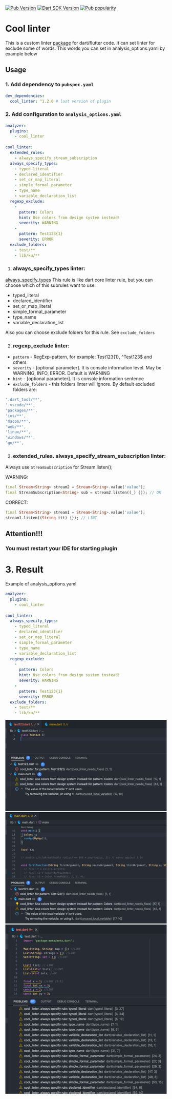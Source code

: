[![Pub Version](https://badgen.net/pub/v/cool_linter)](https://pub.dev/packages/cool_linter/)
[![Dart SDK Version](https://badgen.net/pub/sdk-version/cool_linter)](https://pub.dev/packages/cool_linter/)
[![Pub popularity](https://badgen.net/pub/popularity/cool_linter)](https://pub.dev/packages/cool_linter/score)

# Cool linter

  This is a custom linter [package](https://pub.dev/packages/cool_linter) for dart/flutter code. It can set linter for exclude some of words. This words you can set
  in analysis_options.yaml by example below

## Usage

### 1. Add dependency to `pubspec.yaml`

```yaml
dev_dependencies:
  cool_linter: ^1.2.0 # last version of plugin
```

###  2. Add configuration to `analysis_options.yaml`

```yaml
analyzer:
  plugins:
    - cool_linter

cool_linter:
  extended_rules:
    - always_specify_stream_subscription
  always_specify_types:
    - typed_literal
    - declared_identifier
    - set_or_map_literal
    - simple_formal_parameter
    - type_name
    - variable_declaration_list
  regexp_exclude:
    -
      pattern: Colors
      hint: Use colors from design system instead!
      severity: WARNING
    -
      pattern: Test123{1}
      severity: ERROR
  exclude_folders:
    - test/**
    - lib/ku/**
```
1. ### always_specify_types linter:
  [always_specify_types](https://dart-lang.github.io/linter/lints/always_specify_types.html)
  This rule is like dart core linter rule, but you can choose which of this subrules want to use:
  * typed_literal
  * declared_identifier
  * set_or_map_literal
  * simple_formal_parameter
  * type_name
  * variable_declaration_list

  Also you can choose exclude folders for this rule. See `exclude_folders`

2. ### regexp_exclude linter:
  * `pattern` - RegExp-pattern, for example: Test123{1}, ^Test123$ and others
  * `severity` - [optional parameter]. It is console information level. May be WARNING, INFO, ERROR. Default is WARNING
  * `hint` - [optional parameter]. It is console information sentence
  * `exclude_folders` - this folders linter will ignore. By default excluded folders are:

  ```dart
  '.dart_tool/**',
  '.vscode/**',
  'packages/**',
  'ios/**',
  'macos/**',
  'web/**',
  'linux/**',
  'windows/**',
  'go/**',
  ```

3. ### extended_rules. always_specify_stream_subscription linter:
  Always use `StreamSubscription` for Stream.listen();

  WARNING:

  ```dart
  final Stream<String> stream2 = Stream<String>.value('value');
  final StreamSubscription<String> sub = stream2.listen((_) {}); // OK
  ```

  CORRECT:
  
  ```dart
  final Stream<String> stream1 = Stream<String>.value('value');
  stream1.listen((String ttt) {}); // LINT
  ```

## Attention!!!
###  You must restart your IDE for starting plugin

# 3. Result
Example of analysis_options.yaml

```yaml
analyzer:
  plugins:
    - cool_linter

cool_linter:
  always_specify_types:
    - typed_literal
    - declared_identifier
    - set_or_map_literal
    - simple_formal_parameter
    - type_name
    - variable_declaration_list
  regexp_exclude:
    -
      pattern: Colors
      hint: Use colors from design system instead!
      severity: WARNING
    -
      pattern: Test123{1}
      severity: ERROR
  exclude_folders:
    - test/**
    - lib/ku/**
```

  ![Screenshot](images/linter1.png)
  ![Screenshot](images/linter2.png)
  ![Screenshot](images/linter3.png)